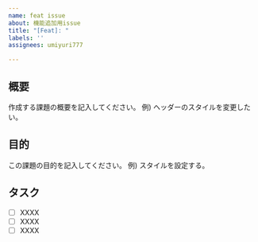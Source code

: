 ```yaml
---
name: feat issue
about: 機能追加用issue
title: "[Feat]: "
labels: ''
assignees: umiyuri777

---
```


## 概要
作成する課題の概要を記入してください。
例) ヘッダーのスタイルを変更したい。

## 目的
この課題の目的を記入してください。
例) スタイルを設定する。

## タスク
- [ ] XXXX
- [ ] XXXX
- [ ] XXXX
